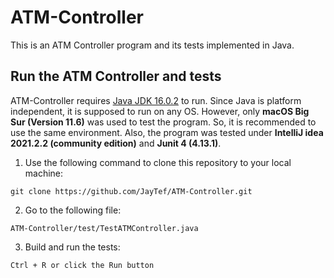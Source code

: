 # ATM-Controller

This is an ATM Controller program and its tests implemented in Java.

## Run the ATM Controller and tests 

ATM-Controller requires [Java JDK 16.0.2](https://www.oracle.com/java/technologies/javase/jdk16-archive-downloads.html) to run. Since Java is platform independent, it is supposed to run on any OS. However, only **macOS Big Sur (Version 11.6)** was used to test the program. So, it is recommended to use the same environment. Also, the program was tested under  **IntelliJ idea 2021.2.2 (community edition)** and **Junit 4 (4.13.1)**.

1. Use the following command to clone this repository to your local machine:

```
git clone https://github.com/JayTef/ATM-Controller.git
```

2. Go to the following file:

 ```ATM-Controller/test/TestATMController.java``` 


3. Build and run the tests:

 ```Ctrl + R or click the Run button``` 
